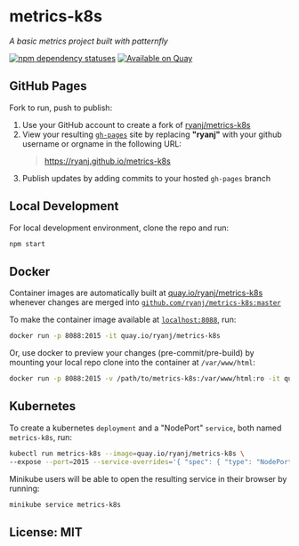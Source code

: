 # metrics-k8s
*A basic metrics project built with patternfly*

[![npm dependency statuses](http://img.shields.io/david/ryanj/http-base.svg "npm dependencies, via david-dm")](https://david-dm.org/ryanj/http-base)
[![Available on Quay](https://quay.io/repository/ryanj/metrics-k8s/status "container image available on Quay")](https://quay.io/repository/ryanj/metrics-k8s)

## GitHub Pages
Fork to run, push to publish:

1. Use your GitHub account to create a fork of [ryanj/metrics-k8s](http://github.com/ryanj/metrics-k8s/)
2. View your resulting [`gh-pages`](http://pages.github.com) site by replacing **"ryanj"** with your github username or orgname in the following URL: 
    > https://ryanj.github.io/metrics-k8s
3. Publish updates by adding commits to your hosted `gh-pages` branch

## Local Development
For local development environment, clone the repo and run:

```bash
npm start
```

## Docker
Container images are automatically built at [quay.io/ryanj/metrics-k8s](http://quay.io/ryanj/metrics-k8s) whenever changes are merged into [`github.com/ryanj/metrics-k8s:master`](https://github.com/ryanj/metrics-k8s/tree/master)

To make the container image available at [`localhost:8088`](http://localhost:8088/), run:
```bash
docker run -p 8088:2015 -it quay.io/ryanj/metrics-k8s
```

Or, use docker to preview your changes (pre-commit/pre-build) by mounting your local repo clone into the container at `/var/www/html`:
```bash
docker run -p 8088:2015 -v /path/to/metrics-k8s:/var/www/html:ro -it quay.io/ryanj/metrics-k8s 
```

## Kubernetes
To create a kubernetes `deployment` and a "NodePort" `service`, both named `metrics-k8s`, run:

```bash
kubectl run metrics-k8s --image=quay.io/ryanj/metrics-k8s \
--expose --port=2015 --service-overrides='{ "spec": { "type": "NodePort" } }'
```

Minikube users will be able to open the resulting service in their browser by running:
```bash
minikube service metrics-k8s
```

## License: MIT
